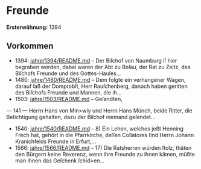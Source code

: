 # Freunde

**Ersterwähnung:** 1394

## Vorkommen
- 1394: [jahre/1394/README.md](../jahre/1394/README.md) – Der Biſchof von Naumburg iſ hier begraben worden,
dabei waren der Abt zu Boſau, der Rat zu Zeitz, des
Biſchofs Freunde und des Gottes-Hauſes...
- 1480: [jahre/1480/README.md](../jahre/1480/README.md) – Dem folgte ein verhangener Wagen,
darauf ſaß der Domprobſt, Herr Rauſchenberg, danach
haben geritten des Biſchofs Freunde und Mannen, die
ih...
- 1503: [jahre/1503/README.md](../jahre/1503/README.md) – Geſandten,


— 141 —
Herrn Hans von Min>wiy und Herrn Hans Münch,
beide Ritter, die Beſichtigung gehalten, dazu der Biſchof
niemand geſendet...
- 1540: [jahre/1540/README.md](../jahre/1540/README.md) – 8) Ein Lehen, welches jeßt Henning Frech hat, gehört
in die Pfarrkirche, deſſen Collatores ſind Herrn Johann
Kranichfelds Freunde in Erfurt,...
- 1566: [jahre/1566/README.md](../jahre/1566/README.md) – 17) Die Ratsherren würden ſtolz, thäten den Bürgern
keine Reverenz, wenn ihre Freunde zu ihnen kämen, müßte
man ihnen das Geſchenk ſchid>en...
